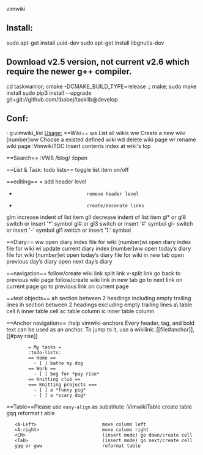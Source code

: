 vimwiki


## Install:
  sudo apt-get install uuid-dev
  sudo apt-get install libgnutls-dev
  ## Download v2.5 version, not current v2.6 which require the newer g++ compiler.
  cd taskwarrior; cmake -DCMAKE_BUILD_TYPE=release .; make; sudo make install
  sudo pip3 install --upgrade git+git://github.com/tbabej/tasklib@develop
## Conf:
  <Path>: g:vimwiki_list
[Usage:](http://thedarnedestthing.com/vimwiki%20cheatsheet)
  ==Wiki==
  <leader> ws                     List all wikis
  <leader>ww                      Create a new wiki
  [number]<leader>ww              Choose a existed defined wiki
  <leader> wd                     delete wiki page
  <leader> wr                     rename wiki page
  :VimwikiTOC                     Insert contents index at wiki's top

  ==Search==
  :VWS /blog/
  :lopen

  ==List & Task: todo lists==
  <C-Space>                       toggle list item on/off

  ==editing==
  =                               add header level
  -                               remove header level
  +                               create/decorate links
  glm                             increase indent of list item
  gll                             decrease indent of list item
  gl* or gl8                      switch or insert '*' symbol
  gl# or gl3                      switch or insert '#' symbol
  gl-                             switch or insert '-' symbol
  gl1                             switch or insert '1.' symbol

  ==Diary==
  <leader>w<leader>w              open diary index file for wiki
  [number]<leader>wi              open diary index file for wiki
  <leader>w<leader>i              update current diary index
  [number]<leader>w<leader>w      open today’s diary file for wiki
  [number]<leader>w<leader>t      open today’s diary file for wiki in new tab
  <C-Up>                          open previous day’s diary
  <C-Down>                        open next day’s diary

  ==navigation==
  <Enter>                         follow/create wiki link
  <S-Enter>                       split link
  <C-Enter>                       v-split link
  <Backspace>                     go back to previous wiki page
  <C-S-CR>                        follow/create wiki link in new tab
  <Tab>                           go to next link on current page
  <S-Tab>                         go to previous link on current page

  ==text objects==
  ah                              section between 2 headings including empty trailing lines
  ih                              section between 2 headings excluding empty trailing lines
  a\                              table cell
  i\                              inner table cell
  ac                              table column
  ic                              inner table column

  ==Anchor navigation== :help vimwiki-anchors
  Every header, tag, and bold text can be used as an anchor.
  To jump to it, use a wikilink: [[file#anchor]], [[#pay rise]]

            = My tasks =
            :todo-lists:
            == Home ==
              - [ ] bathe my dog
            == Work ==
              - [ ] beg for *pay rise*
            == Knitting club ==
            === Knitting projects ===
              - [ ] a *funny pig*
              - [ ] a *scary dog*


   ==Table==Please use `easy-align` as substitute
       :VimwikiTable                   create table
       gqq                             reformat t able

       <A-Left>                        move column left
       <A-right>                       move column right
       <CR>                            (insert mode) go down/create cell
       <Tab>                           (insert mode) go next/create cell
       gqq or gww                      reformat table

